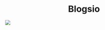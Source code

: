 <h1 align="center">Blogsio</h1>

![](https://res.cloudinary.com/dmhfkaawt/image/upload/v1702622124/Slide_16_9_-_1_1_kg4cas.jpg)
